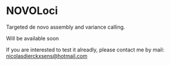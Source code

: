 # NOVOLoci
Targeted de novo assembly and variance calling.

Will be available soon

If you are interested to test it alreadly, please contact me by mail:
nicolasdierckxsens@hotmail.com
